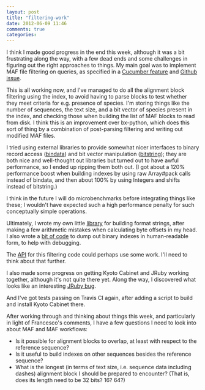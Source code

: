 ```yaml
---
layout: post
title: "filtering-work"
date: 2012-06-09 11:46
comments: true
categories:
---
```


I think I made good progress in the end this week, although it was a
bit frustrating along the way, with a few dead ends and some
challenges in figuring out the right approaches to things. My main
goal was to implement MAF file filtering on queries, as specified in a
[Cucumber feature][] and [Github issue][].

[Cucumber feature]: https://github.com/csw/bioruby-maf/blob/86e9f0fb30723a0df19f948b1aa9c9bd36def8f8/features/maf-querying.feature
[Github issue]: https://github.com/csw/bioruby-maf/issues/22

This is all working now, and I've managed to do all the alignment
block filtering using the index, to avoid having to parse blocks to
test whether they meet criteria for e.g. presence of species. I'm
storing things like the number of sequences, the text size, and a bit
vector of species present in the index, and checking those when
building the list of MAF blocks to read from disk. I think this is an
improvement over bx-python, which does this sort of thing by a
combination of post-parsing filtering and writing out modified MAF
files.

I tried using external libraries to provide somewhat nicer interfaces
to binary record access ([bindata][]) and bit vector manipulation
([bitstring][]); they are both nice and well-thought out libraries but
turned out to have awful performance, so I ended up ripping them both
out. (I got about a 120% performance boost when building indexes by
using raw Array#pack calls instead of bindata, and then about 100% by
using Integers and shifts instead of bitstring.)

[bindata]: http://rdoc.info/gems/bindata
[bitstring]: http://bitstring.rubyforge.org/rdoc/

I think in the future I will do microbenchmarks before integrating
things like these; I wouldn't have expected such a high performance
penalty for such conceptually simple operations.

Ultimately, I wrote my own little [library][] for building format strings,
after making a few arithmetic mistakes when calculating byte offsets
in my head. I also wrote a [bit of code][] to dump out binary indexes in
human-readable form, to help with debugging.

[library]: https://github.com/csw/bioruby-maf/blob/master/spec/bio/maf/struct_spec.rb
[bit of code]: https://github.com/csw/bioruby-maf/blob/7ebeeb03c7b3e9755978f4c4307312e13451b0e6/lib/bio/maf/index.rb#L177

The [API] for this filtering code could perhaps use some work. I'll
need to think about that further.

[API]: https://github.com/csw/bioruby-maf/blob/master/features/step_definitions/query_steps.rb

I also made some progress on getting Kyoto Cabinet and JRuby working
together, although it's not quite there yet. Along the way, I
discovered what looks like an interesting [JRuby bug].

[JRuby bug]: https://github.com/csw/bioruby-maf/issues/31

And I've got tests passing on Travis CI again, after adding a script
to build and install Kyoto Cabinet there.

After working through and thinking about things this week, and
particularly in light of Francesco's comments, I have a few questions
I need to look into about MAF and MAF workflows:

* Is it possible for alignment blocks to overlap, at least with
  respect to the reference sequence?
* Is it useful to build indexes on other sequences besides the
  reference sequence?
* What is the longest (in terms of text size, i.e. sequence data
  including dashes) alignment block I should be prepared to encounter?
  (That is, does its length need to be 32 bits? 16? 64?)
